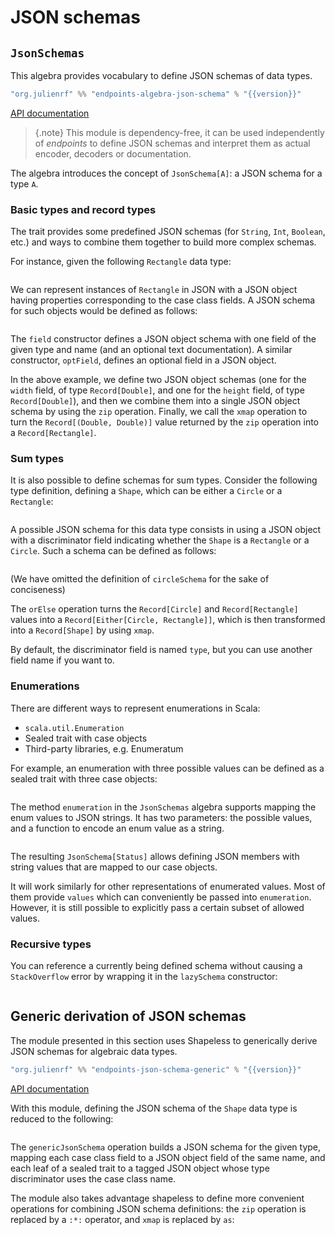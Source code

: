 # JSON schemas

## `JsonSchemas`

This algebra provides vocabulary to define JSON schemas of data types.

~~~ scala expandVars=true
"org.julienrf" %% "endpoints-algebra-json-schema" % "{{version}}"
~~~

[API documentation](unchecked:/api/endpoints/algebra/JsonSchemas.html)

> {.note}
> This module is dependency-free, it can be used independently of *endpoints*
> to define JSON schemas and interpret them as actual encoder, decoders or
> documentation.

The algebra introduces the concept of `JsonSchema[A]`: a JSON schema for a type `A`.

### Basic types and record types

The trait provides some predefined JSON schemas (for `String`, `Int`, `Boolean`, etc.)
and ways to combine them together to build more complex schemas.

For instance, given the following `Rectangle` data type:

~~~ scala src=../../../../../json-schema/json-schema/src/test/scala/endpoints/algebra/JsonSchemasDocs.scala#record-type
~~~

We can represent instances of `Rectangle` in JSON with a JSON object having properties corresponding
to the case class fields. A JSON schema for such objects would be defined as follows:

~~~ scala src=../../../../../json-schema/json-schema/src/test/scala/endpoints/algebra/JsonSchemasDocs.scala#record-schema
~~~

The `field` constructor defines a JSON object schema with one field of the given
type and name (and an optional text documentation). A similar constructor, `optField`,
defines an optional field in a JSON object.

In the above example, we define two JSON object schemas (one for the `width` field,
of type `Record[Double]`, and one for the `height` field, of type `Record[Double]`),
and then we combine them into a single JSON object schema by using the `zip` operation. Finally, we call the `xmap` operation
to turn the `Record[(Double, Double)]` value returned by the `zip` operation into
a `Record[Rectangle]`.

### Sum types

It is also possible to define schemas for sum types. Consider the following type definition,
defining a `Shape`, which can be either a `Circle` or a `Rectangle`:

~~~ scala src=../../../../../json-schema/json-schema/src/test/scala/endpoints/algebra/JsonSchemasDocs.scala#sum-type
~~~

A possible JSON schema for this data type consists in using a JSON object with a discriminator
field indicating whether the `Shape` is a `Rectangle` or a `Circle`. Such a schema can
be defined as follows:

~~~ scala src=../../../../../json-schema/json-schema/src/test/scala/endpoints/algebra/JsonSchemasDocs.scala#sum-type-schema
~~~

(We have omitted the definition of `circleSchema` for the sake of conciseness)

The `orElse` operation turns the `Record[Circle]` and `Record[Rectangle]` values into
a `Record[Either[Circle, Rectangle]]`, which is then transformed into a `Record[Shape]` by
using `xmap`.

By default, the discriminator field is named `type`, but you can use another field name if
you want to.

### Enumerations

There are different ways to represent enumerations in Scala:

- `scala.util.Enumeration`
- Sealed trait with case objects
- Third-party libraries, e.g. Enumeratum

For example, an enumeration with three possible values can be defined as a sealed trait with three case objects:

~~~ scala src=../../../../../json-schema/json-schema/src/test/scala/endpoints/algebra/JsonSchemasDocs.scala#enum-status
~~~

The method `enumeration` in the `JsonSchemas` algebra supports mapping the enum values to JSON strings.
It has two parameters: the possible values, and a function to encode an enum value as a string.

~~~ scala src=../../../../../json-schema/json-schema/src/test/scala/endpoints/algebra/JsonSchemasDocs.scala#enum-status-schema
~~~

The resulting `JsonSchema[Status]` allows defining JSON members with string values that are mapped to our case objects.

It will work similarly for other representations of enumerated values.
Most of them provide `values` which can conveniently be passed into `enumeration`.
However, it is still possible to explicitly pass a certain subset of allowed values.

### Recursive types

You can reference a currently being defined schema without causing a `StackOverflow` error
by wrapping it in the `lazySchema` constructor:

~~~ scala src=../../../../../json-schema/json-schema/src/test/scala/endpoints/algebra/JsonSchemasDocs.scala#recursive
~~~

## Generic derivation of JSON schemas

The module presented in this section uses Shapeless to generically derive JSON schemas
for algebraic data types.

~~~ scala expandVars=true
"org.julienrf" %% "endpoints-json-schema-generic" % "{{version}}"
~~~

[API documentation](unchecked:/api/endpoints/generic/JsonSchemas.html)

With this module, defining the JSON schema of the `Shape` data type is
reduced to the following:

~~~ scala src=../../../../../json-schema/json-schema-generic/src/test/scala/endpoints/generic/JsonSchemasDocs.scala#generic-schema
~~~

The `genericJsonSchema` operation builds a JSON schema for the given
type, mapping each case class field to a JSON object field of the same name,
and each leaf of a sealed trait to a tagged JSON object whose type discriminator
uses the case class name.

The module also takes advantage shapeless to define more convenient
operations for combining JSON schema definitions: the `zip` operation
is replaced by a `:*:` operator, and `xmap` is replaced by `as`:

~~~ scala src=../../../../../json-schema/json-schema-generic/src/test/scala/endpoints/generic/JsonSchemasDocs.scala#explicit-schema
~~~
